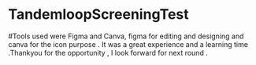 # TandemloopScreeningTest
#Tools used were Figma and Canva, figma for editing and designing and canva for the icon purpose . It was a great experience and a learning time .Thankyou for the opportunity , I look forward for next round .

